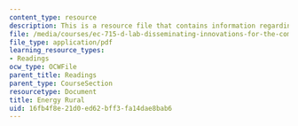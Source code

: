 ```yaml
---
content_type: resource
description: This is a resource file that contains information regarding energy rural.
file: /media/courses/ec-715-d-lab-disseminating-innovations-for-the-common-good-spring-2007/16fb4f8e21d0ed62bff3fa14dae8bab6_MITEC_715S07_energy_rural.pdf
file_type: application/pdf
learning_resource_types:
- Readings
ocw_type: OCWFile
parent_title: Readings
parent_type: CourseSection
resourcetype: Document
title: Energy Rural
uid: 16fb4f8e-21d0-ed62-bff3-fa14dae8bab6
---
```

